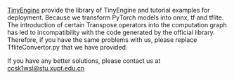 [TinyEngine](https://github.com/mit-han-lab/tinyengine) provide the library of TinyEngine and tutorial examples for deployment. Because we transform PyTorch models into onnx, tf and tflite. The introduction of certain Transpose operators into the computation graph has led to incompatibility with the code generated by the official library. Therefore, if you have the same problems with us, please replace TfliteConvertor.py that we have provided.

If you have any better solutions, please contact us at ccsk1wsl@stu.xupt.edu.cn
